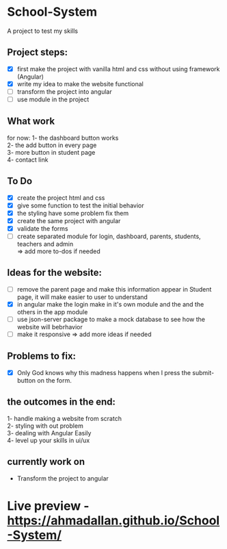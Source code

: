 # School-System
A project to test my skills

## Project steps:
- [x] first make the project with vanilla html and css without using framework (Angular)
- [X] write my idea to make the website functional
- [ ] transform the project into angular
- [ ] use module in the project 

## What work
for now:
1- the dashboard button works\
2- the add button in every page\
3- more button in student page\
4- contact link

## To Do
- [x] create the project html and css
- [x] give some function to test the initial behavior
- [x] the styling have some problem fix them
- [x] create the same project with angular
- [x] validate the forms
- [ ] create separated module for login, dashboard, parents, students, teachers and admin\
=> add more to-dos if needed

## Ideas for the website:
- [ ] remove the parent page and make this information appear in Student page, it will make easier to user to understand
- [x] in angular make the login make in it's own module and the and the others in the app module
- [ ] use json-server package to make a mock database to see how the website will bebrhavior
- [ ] make it responsive
=> add more ideas if needed

## Problems to fix:
- [x] Only God knows why this madness happens when I press the submit-button on the form.

## the outcomes in the end:
1- handle making a website from scratch\
2- styling with out problem\
3- dealing with Angular Easily\
4- level up your skills in ui/ux

## currently work on
- Transform the project to angular
# Live preview - https://ahmadallan.github.io/School-System/
